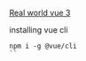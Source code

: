 [Real world vue 3](https://www.vuemastery.com/courses/real-world-vue3/rwv3-orientation)   

installing vue cli 
```
npm i -g @vue/cli
``
